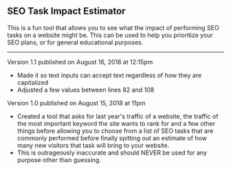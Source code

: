 SEO Task Impact Estimator
-----------------

This is a fun tool that allows you to see what the impact of performing SEO tasks on a website might be. This can be used to help you prioritize your SEO plans, or for general educational purposes. 

---

Version 1.1 published on August 16, 2018 at 12:15pm
+ Made it so text inputs can accept text regardless of how they are capitalized
+ Adjusted a few values between lines 82 and 108

Version 1.0 published on August 15, 2018 at 11pm
+ Created a tool that asks for last year's traffic of a website, the traffic of the most important keyword the site wants to rank for and a few other things before allowing you to choose from a list of SEO tasks that are commonly performed before finally spitting out an estimate of how many new visitors that task will bring to your website.
+ This is outrageously inaccurate and should NEVER be used for any purpose other than guessing.
